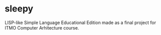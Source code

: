 # sleepy
LISP-like Simple Language Educational Edition made as a final project for ITMO Computer Arhitecture course.
